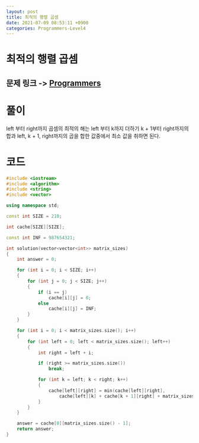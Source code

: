 ```yaml
---
layout: post
title: 최적의 행렬 곱셈
date: 2021-07-09 08:53:11 +0900
categories: Programmers-Level4
---
```



# 최적의 행렬 곱셈
## 문제 링크 -> [Programmers](https://programmers.co.kr/learn/courses/30/lessons/12942)

# 풀이
left 부터 right까지 곱셈의 최적의 해는 left 부터 k까지 더하기 k + 1부터 right까지의 합과 left, k + 1, right까지의 곱을 합한 값중에서 최소 값을 취하면 된다.


# 코드
```c++
#include <iostream>
#include <algorithm>
#include <string>
#include <vector>

using namespace std;

const int SIZE = 210;

int cache[SIZE][SIZE];

const int INF = 987654321;

int solution(vector<vector<int>> matrix_sizes)
{
    int answer = 0;

    for (int i = 0; i < SIZE; i++)
    {
        for (int j = 0; j < SIZE; j++)
        {
            if (i == j)
                cache[i][j] = 0;
            else
                cache[i][j] = INF;
        }
    }

    for (int i = 0; i < matrix_sizes.size(); i++)
    {
        for (int left = 0; left < matrix_sizes.size(); left++)
        {
            int right = left + i;

            if (right >= matrix_sizes.size())
                break;

            for (int k = left; k < right; k++)
            {
                cache[left][right] = min(cache[left][right], 
                    cache[left][k] + cache[k + 1][right] + matrix_sizes[left][0] * matrix_sizes[k + 1][0] * matrix_sizes[right][1]);
            }
        }
    }

    answer = cache[0][matrix_sizes.size() - 1];
    return answer;
}
```